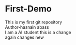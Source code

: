 # First-Demo
This is my first git repository
<br>
Author-hasnain abass
<br>
I am a AI student
this is a change
<br>
again changes new
